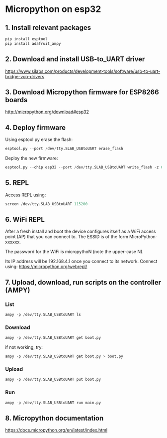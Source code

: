 # Micropython on esp32

## 1. Install relevant packages
```python
pip install esptool
pip install adafruit_ampy
```

## 2. Download and install USB-to_UART driver
https://www.silabs.com/products/development-tools/software/usb-to-uart-bridge-vcp-drivers

## 3. Download Micropython firmware for ESP8266 boards
http://micropython.org/download#esp32

## 4. Deploy firmware
Using esptool.py erase the flash:
```python
esptool.py --port /dev/tty.SLAB_USBtoUART erase_flash
```

Deploy the new firmware:
```python
esptool.py --chip esp32 --port /dev/tty.SLAB_USBtoUART write_flash -z 0x1000 esp32-idf3-20191220-v1.12.bin
```

## 5. REPL
Access REPL using:
```python
screen /dev/tty.SLAB_USBtoUART 115200
```

## 6. WiFi REPL
After a fresh install and boot the device configures itself as a WiFi access point (AP) that you can connect to. The ESSID is of the form MicroPython-xxxxxx. 

The password for the WiFi is micropythoN (note the upper-case N). 

Its IP address will be 192.168.4.1 once you connect to its network.
Connect using:
https://micropython.org/webrepl/

## 7. Upload, download, run scripts on the controller (AMPY)
### List
```python
ampy -p /dev/tty.SLAB_USBtoUART ls
```
### Download
```python
ampy -p /dev/tty.SLAB_USBtoUART get boot.py
```
if not working, try:
```python
ampy -p /dev/tty.SLAB_USBtoUART get boot.py > boot.py
```

### Upload
```python
ampy -p /dev/tty.SLAB_USBtoUART put boot.py
```

### Run
```python
ampy -p /dev/tty.SLAB_USBtoUART run main.py
```

## 8. Micropython documentation
https://docs.micropython.org/en/latest/index.html
